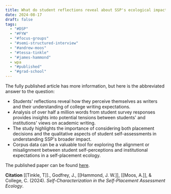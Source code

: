 ```yaml
---
title: What do student reflections reveal about SSP's ecological impacts?
date: 2024-08-17
draft: false
tags:
  - "#DSP"
  - "#FYW"
  - "#focus-groups"
  - "#semi-structured-interview"
  - "#andrew-moos"
  - "#tessa-tinkle"
  - "#james-hammond"
  - wpa
  - "#published"
  - "#grad-school"
---
```

The fully published article has more information, but here is the abbreviated answer to the question: 
- Students' reflections reveal how they perceive themselves as writers and their understanding of college writing expectations.
- Analysis of over half a million words from student survey responses provides insights into potential tensions between students' and institutions' views on academic writing.
- The study highlights the importance of considering both placement decisions and the qualitative aspects of student self-assessments in understanding SSP's broader impact.
- Corpus data can be a valuable tool for exploring the alignment or misalignment between student self-perceptions and institutional expectations in a self-placement ecology.

The published paper can be found <a href="https://escholarship.org/content/qt07c5j8tp/qt07c5j8tp_noSplash_de3bf87e95d7aa9c14b49d91b1bfa1f8.pdf" target="_blank">here</a>.

**Citation**
[[Tinkle, T]]., Godfrey, J., [[Hammond, J. W.]], [[Moos, A.]], & College, C. (2024). _Self-Characterization in the Self-Placement Assessment Ecology_.

